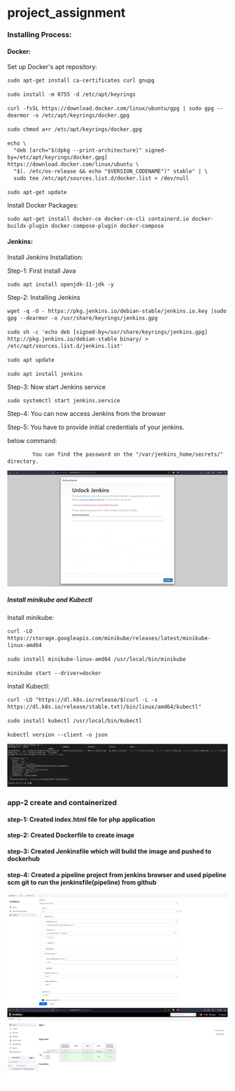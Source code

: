 # project_assignment 
### Installing Process:
#### Docker:
Set up Docker's apt repository:
```
sudo apt-get install ca-certificates curl gnupg

sudo install -m 0755 -d /etc/apt/keyrings

curl -fsSL https://download.docker.com/linux/ubuntu/gpg | sudo gpg --dearmor -o /etc/apt/keyrings/docker.gpg

sudo chmod a+r /etc/apt/keyrings/docker.gpg

echo \
  "deb [arch="$(dpkg --print-architecture)" signed-by=/etc/apt/keyrings/docker.gpg] https://download.docker.com/linux/ubuntu \
  "$(. /etc/os-release && echo "$VERSION_CODENAME")" stable" | \
  sudo tee /etc/apt/sources.list.d/docker.list > /dev/null
  
sudo apt-get update
```
Install Docker Packages:
```
sudo apt-get install docker-ce docker-ce-cli containerd.io docker-buildx-plugin docker-compose-plugin docker-compose
```
#### Jenkins:
Install Jenkins Installation:

Step-1: First install Java
```
sudo apt install openjdk-11-jdk -y

```

Step-2: Installing Jenkins
```
wget -q -O - https://pkg.jenkins.io/debian-stable/jenkins.io.key |sudo gpg --dearmor -o /usr/share/keyrings/jenkins.gpg

sudo sh -c 'echo deb [signed-by=/usr/share/keyrings/jenkins.gpg] http://pkg.jenkins.io/debian-stable binary/ > /etc/apt/sources.list.d/jenkins.list'

sudo apt update

sudo apt install jenkins
```

Step-3: Now start Jenkins service
```
sudo systemctl start jenkins.service
```

Step-4: You can now access Jenkins from the browser

Step-5: You have to provide initial credentials of your jenkins. 

below command:
```
        You can find the password on the "/var/jenkins_home/secrets/" directory.
```

![Jenkins_brower](/images/image2.PNG)

##### Install minikube and Kubectl
Install minikube:
```
curl -LO https://storage.googleapis.com/minikube/releases/latest/minikube-linux-amd64

sudo install minikube-linux-amd64 /usr/local/bin/minikube

minikube start --driver=docker
```
Install Kubectl:
```
curl -LO "https://dl.k8s.io/release/$(curl -L -s https://dl.k8s.io/release/stable.txt)/bin/linux/amd64/kubectl"

sudo install kubectl /usr/local/bin/kubectl

kubectl version --client -o json
```
![check_by_command](/images/image1.PNG)


### app-2 create and containerized

#### step-1: Created index.html file for php application

#### step-2: Created Dockerfile to create image

#### step-3: Created Jenkinsfile which will build the image and pushed to dockerhub

#### step-4: Created a pipeline project from jenkins browser and used pipeline scm git to run the jenkinsfile(pipeline) from github
![pipeline_configuration](/images/image3.PNG)
![pipeline_output](/images/image4.PNG)